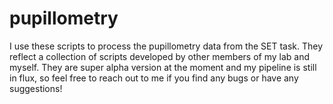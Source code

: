 # pupillometry

I use these scripts to process the pupillometry data from the SET task. They reflect a collection of scripts developed by other members of my lab and myself. They are super alpha version at the moment and my pipeline is still in flux, so feel free to reach out to me if you find any bugs or have any suggestions! 
